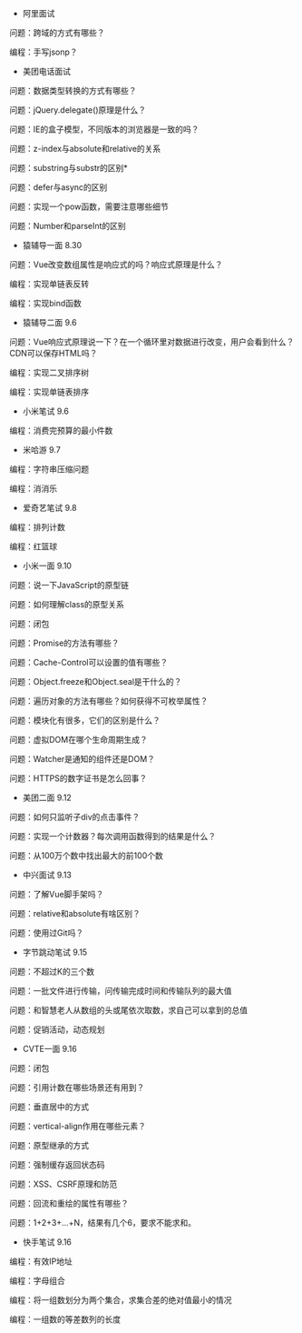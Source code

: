 - 阿里面试

问题：跨域的方式有哪些？

编程：手写jsonp？

- 美团电话面试

问题：数据类型转换的方式有哪些？

问题：jQuery.delegate()原理是什么？

问题：IE的盒子模型，不同版本的浏览器是一致的吗？

问题：z-index与absolute和relative的关系

问题：substring与substr的区别*

问题：defer与async的区别

问题：实现一个pow函数，需要注意哪些细节

问题：Number和parseInt的区别

- 猿辅导一面 8.30

问题：Vue改变数组属性是响应式的吗？响应式原理是什么？

编程：实现单链表反转

编程：实现bind函数

- 猿辅导二面 9.6

问题：Vue响应式原理说一下？在一个循环里对数据进行改变，用户会看到什么？CDN可以保存HTML吗？

编程：实现二叉排序树

编程：实现单链表排序

- 小米笔试 9.6

编程：消费完预算的最小件数

- 米哈游 9.7

编程：字符串压缩问题

编程：消消乐

- 爱奇艺笔试 9.8

编程：排列计数

编程：红篮球

- 小米一面 9.10

问题：说一下JavaScript的原型链

问题：如何理解class的原型关系

问题：闭包

问题：Promise的方法有哪些？

问题：Cache-Control可以设置的值有哪些？

问题：Object.freeze和Object.seal是干什么的？

问题：遍历对象的方法有哪些？如何获得不可枚举属性？

问题：模块化有很多，它们的区别是什么？

问题：虚拟DOM在哪个生命周期生成？

问题：Watcher是通知的组件还是DOM？

问题：HTTPS的数字证书是怎么回事？

- 美团二面 9.12

问题：如何只监听子div的点击事件？

问题：实现一个计数器？每次调用函数得到的结果是什么？

问题：从100万个数中找出最大的前100个数

- 中兴面试 9.13

问题：了解Vue脚手架吗？

问题：relative和absolute有啥区别？

问题：使用过Git吗？

- 字节跳动笔试 9.15

问题：不超过K的三个数

问题：一批文件进行传输，问传输完成时间和传输队列的最大值

问题：和智慧老人从数组的头或尾依次取数，求自己可以拿到的总值

问题：促销活动，动态规划

- CVTE一面 9.16

问题：闭包

问题：引用计数在哪些场景还有用到？

问题：垂直居中的方式

问题：vertical-align作用在哪些元素？

问题：原型继承的方式

问题：强制缓存返回状态码

问题：XSS、CSRF原理和防范

问题：回流和重绘的属性有哪些？

问题：1+2+3+...+N，结果有几个6，要求不能求和。

- 快手笔试 9.16

编程：有效IP地址

编程：字母组合

编程：将一组数划分为两个集合，求集合差的绝对值最小的情况

编程：一组数的等差数列的长度